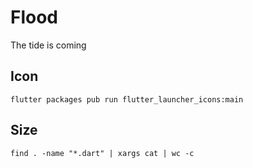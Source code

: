 # Flood

The tide is coming

## Icon

```
flutter packages pub run flutter_launcher_icons:main
```

## Size

```
find . -name "*.dart" | xargs cat | wc -c
```